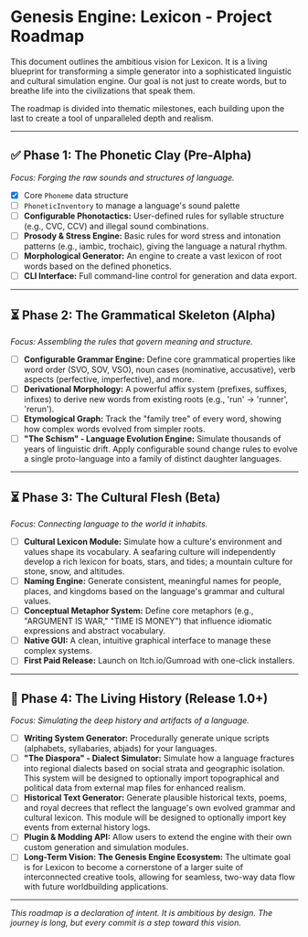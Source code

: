 # Genesis Engine: Lexicon - Project Roadmap

This document outlines the ambitious vision for Lexicon. It is a living blueprint for transforming a simple generator into a sophisticated linguistic and cultural simulation engine. Our goal is not just to create words, but to breathe life into the civilizations that speak them.

The roadmap is divided into thematic milestones, each building upon the last to create a tool of unparalleled depth and realism.

---

## ✅ **Phase 1: The Phonetic Clay (Pre-Alpha)**
*Focus: Forging the raw sounds and structures of language.*

- [x] Core `Phoneme` data structure
- [ ] `PhoneticInventory` to manage a language's sound palette
- [ ] **Configurable Phonotactics:** User-defined rules for syllable structure (e.g., CVC, CCV) and illegal sound combinations.
- [ ] **Prosody & Stress Engine:** Basic rules for word stress and intonation patterns (e.g., iambic, trochaic), giving the language a natural rhythm.
- [ ] **Morphological Generator:** An engine to create a vast lexicon of root words based on the defined phonetics.
- [ ] **CLI Interface:** Full command-line control for generation and data export.

---

## ⏳ **Phase 2: The Grammatical Skeleton (Alpha)**
*Focus: Assembling the rules that govern meaning and structure.*

- [ ] **Configurable Grammar Engine:** Define core grammatical properties like word order (SVO, SOV, VSO), noun cases (nominative, accusative), verb aspects (perfective, imperfective), and more.
- [ ] **Derivational Morphology:** A powerful affix system (prefixes, suffixes, infixes) to derive new words from existing roots (e.g., 'run' -> 'runner', 'rerun').
- [ ] **Etymological Graph:** Track the "family tree" of every word, showing how complex words evolved from simpler roots.
- [ ] **"The Schism" - Language Evolution Engine:** Simulate thousands of years of linguistic drift. Apply configurable sound change rules to evolve a single proto-language into a family of distinct daughter languages.

---

## ⏳ **Phase 3: The Cultural Flesh (Beta)**
*Focus: Connecting language to the world it inhabits.*

- [ ] **Cultural Lexicon Module:** Simulate how a culture's environment and values shape its vocabulary. A seafaring culture will independently develop a rich lexicon for boats, stars, and tides; a mountain culture for stone, snow, and altitudes.
- [ ] **Naming Engine:** Generate consistent, meaningful names for people, places, and kingdoms based on the language's grammar and cultural values.
- [ ] **Conceptual Metaphor System:** Define core metaphors (e.g., "ARGUMENT IS WAR," "TIME IS MONEY") that influence idiomatic expressions and abstract vocabulary.
- [ ] **Native GUI:** A clean, intuitive graphical interface to manage these complex systems.
- [ ] **First Paid Release:** Launch on Itch.io/Gumroad with one-click installers.

---

## 🚀 **Phase 4: The Living History (Release 1.0+)**
*Focus: Simulating the deep history and artifacts of a language.*

- [ ] **Writing System Generator:** Procedurally generate unique scripts (alphabets, syllabaries, abjads) for your languages.
- [ ] **"The Diaspora" - Dialect Simulator:** Simulate how a language fractures into regional dialects based on social strata and geographic isolation. This system will be designed to optionally import topographical and political data from external map files for enhanced realism.
- [ ] **Historical Text Generator:** Generate plausible historical texts, poems, and royal decrees that reflect the language's own evolved grammar and cultural lexicon. This module will be designed to optionally import key events from external history logs.
- [ ] **Plugin & Modding API:** Allow users to extend the engine with their own custom generation and simulation modules.
- [ ] **Long-Term Vision: The Genesis Engine Ecosystem:** The ultimate goal is for Lexicon to become a cornerstone of a larger suite of interconnected creative tools, allowing for seamless, two-way data flow with future worldbuilding applications.

---

*This roadmap is a declaration of intent. It is ambitious by design. The journey is long, but every commit is a step toward this vision.*
